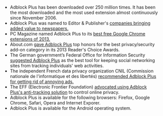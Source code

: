 * Adblock Plus has been downloaded over 250 million times. It has been the most downloaded and the most used extension almost continuously since November 2006. 
* Adblock Plus was named to Editor & Publisher's [companies bringing added value to newspapers.](http://www.editorandpublisher.com/Features/Article/Companies-Bringing-Added-Value-to-Newspapers)
* PC Magazine named Adblock Plus to its [best free Google Chrome extensions of 2013.](http://www.pcmag.com/article2/0,2817,2406133,00.asp)
* About.com [gave Adblock Plus](http://browsers.about.com/od/allaboutwebbrowsers/ss/The-2013-Readers-Choice-Awards-Winners-Web-Browsers_7.htm) top honors for the best privacy/security add-on category in its 2013 Reader's Choice Awards.
* The German government’s Federal Office for Information Security [suggested Adblock Plus](https://www.bsi-fuer-buerger.de/BSIFB/DE/SicherheitImNetz/SozialeNetze/Basisschutz/SicherePC/sicherepc_node.html) as the best tool for keeping social networking sites from tracking individuals' web activities.
* The independent French data privacy organization CNIL (Commission nationale de l'informatique et des libertés) [recommended Adblock Plus for getting rid of annoying ads.](http://www.cnil.fr/linstitution/actualite/article/article/recommandation-sur-les-cookies-quelles-obligations-pour-les-responsables-de-sites-quels-conseils/)
* The EFF (Electronic Frontier Foundation) [advocated using Adblock Plus's anti-tracking solution](https://www.eff.org/deeplinks/2012/04/4-simple-changes-protect-your-privacy-online) to control online privacy.
* Adblock Plus is available for the following browsers: Firefox, Google Chrome, Safari, Opera and Internet Exporer.
* Adblock Plus is available for the Android operating system.
